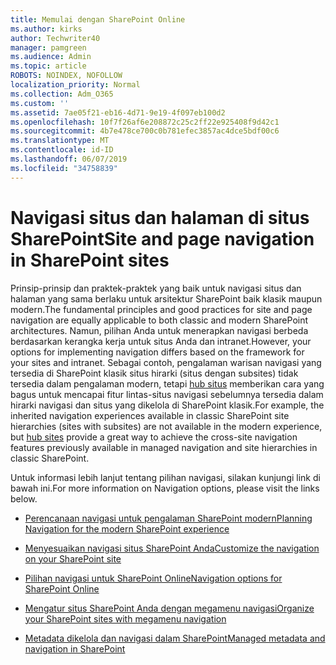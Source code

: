```yaml
---
title: Memulai dengan SharePoint Online
ms.author: kirks
author: Techwriter40
manager: pamgreen
ms.audience: Admin
ms.topic: article
ROBOTS: NOINDEX, NOFOLLOW
localization_priority: Normal
ms.collection: Adm_O365
ms.custom: ''
ms.assetid: 7ae05f21-eb16-4d71-9e19-4f097eb100d2
ms.openlocfilehash: 10f7f26af6e208872c25c2ff22e925408f9d42c1
ms.sourcegitcommit: 4b7e478ce700c0b781efec3857ac4dce5bdf00c6
ms.translationtype: MT
ms.contentlocale: id-ID
ms.lasthandoff: 06/07/2019
ms.locfileid: "34758839"
---
```

# <a name="site-and-page-navigation-in-sharepoint-sites"></a><span data-ttu-id="d0083-102">Navigasi situs dan halaman di situs SharePoint</span><span class="sxs-lookup"><span data-stu-id="d0083-102">Site and page navigation in SharePoint sites</span></span>

<span data-ttu-id="d0083-103">Prinsip-prinsip dan praktek-praktek yang baik untuk navigasi situs dan halaman yang sama berlaku untuk arsitektur SharePoint baik klasik maupun modern.</span><span class="sxs-lookup"><span data-stu-id="d0083-103">The fundamental principles and good practices for site and page navigation are equally applicable to both classic and modern SharePoint architectures.</span></span> <span data-ttu-id="d0083-104">Namun, pilihan Anda untuk menerapkan navigasi berbeda berdasarkan kerangka kerja untuk situs Anda dan intranet.</span><span class="sxs-lookup"><span data-stu-id="d0083-104">However, your options for implementing navigation differs based on the framework for your sites and intranet.</span></span> <span data-ttu-id="d0083-105">Sebagai contoh, pengalaman warisan navigasi yang tersedia di SharePoint klasik situs hirarki (situs dengan subsites) tidak tersedia dalam pengalaman modern, tetapi [hub situs](https://support.office.com/article/fe26ae84-14b7-45b6-a6d1-948b3966427f) memberikan cara yang bagus untuk mencapai fitur lintas-situs navigasi sebelumnya tersedia dalam hirarki navigasi dan situs yang dikelola di SharePoint klasik.</span><span class="sxs-lookup"><span data-stu-id="d0083-105">For example, the inherited navigation experiences available in classic SharePoint site hierarchies (sites with subsites) are not available in the modern experience, but [hub sites](https://support.office.com/article/fe26ae84-14b7-45b6-a6d1-948b3966427f) provide a great way to achieve the cross-site navigation features previously available in managed navigation and site hierarchies in classic SharePoint.</span></span>

 <span data-ttu-id="d0083-106">Untuk informasi lebih lanjut tentang pilihan navigasi, silakan kunjungi link di bawah ini.</span><span class="sxs-lookup"><span data-stu-id="d0083-106">For more information on Navigation options, please visit the links below.</span></span>

 - [<span data-ttu-id="d0083-107">Perencanaan navigasi untuk pengalaman SharePoint modern</span><span class="sxs-lookup"><span data-stu-id="d0083-107">Planning Navigation for the modern SharePoint experience</span></span>](https://docs.microsoft.com/sharepoint/plan-navigation-modern-experience)

- [<span data-ttu-id="d0083-108">Menyesuaikan navigasi situs SharePoint Anda</span><span class="sxs-lookup"><span data-stu-id="d0083-108">Customize the navigation on your SharePoint site</span></span>](https://support.office.com/article/customize-the-navigation-on-your-sharepoint-site-3cd61ae7-a9ed-4e1e-bf6d-4655f0bf25ca)

- [<span data-ttu-id="d0083-109">Pilihan navigasi untuk SharePoint Online</span><span class="sxs-lookup"><span data-stu-id="d0083-109">Navigation options for SharePoint Online</span></span>](https://docs.microsoft.com/office365/enterprise/navigation-options-for-sharepoint-online)
 
- [<span data-ttu-id="d0083-110">Mengatur situs SharePoint Anda dengan megamenu navigasi</span><span class="sxs-lookup"><span data-stu-id="d0083-110">Organize your SharePoint sites with megamenu navigation</span></span>](https://techcommunity.microsoft.com/t5/Microsoft-SharePoint-Blog/Organize-your-SharePoint-sites-with-megamenu-navigation-and-new/ba-p/328068)

- [<span data-ttu-id="d0083-111">Metadata dikelola dan navigasi dalam SharePoint</span><span class="sxs-lookup"><span data-stu-id="d0083-111">Managed metadata and navigation in SharePoint</span></span>](https://docs.microsoft.com/sharepoint/dev/general-development/managed-metadata-and-navigation-in-sharepoint)


